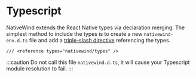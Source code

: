 # Typescript

NativeWind extends the React Native types via declaration merging. The simplest method to include the types is to create a new `nativewind-env.d.ts` file and add a [triple-slash directive](https://www.typescriptlang.org/docs/handbook/triple-slash-directives.html) referencing the types.

```tsx
/// <reference types="nativewind/types" />
```

:::caution
Do not call this file `nativewind.d.ts`, it will cause your Typescript module resolution to fail.
:::
